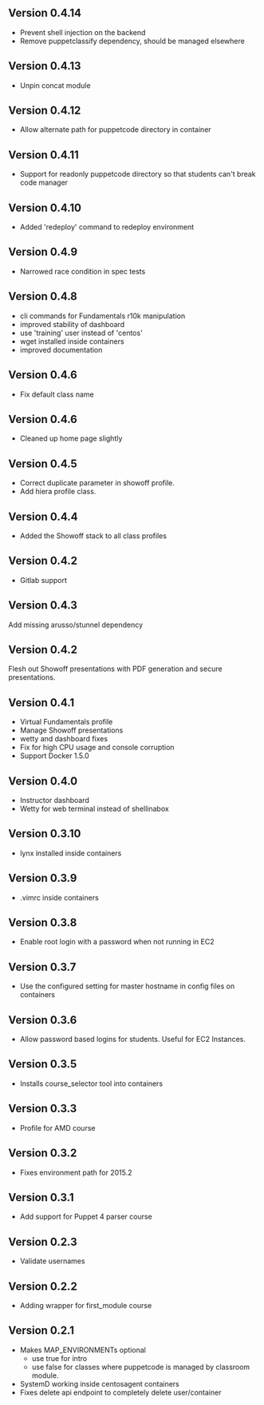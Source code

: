 ## Version 0.4.14

* Prevent shell injection on the backend
* Remove puppetclassify dependency, should be managed elsewhere

## Version 0.4.13

* Unpin concat module

## Version 0.4.12

* Allow alternate path for puppetcode directory in container

## Version 0.4.11

* Support for readonly puppetcode directory so that students can't break code manager

## Version 0.4.10

* Added 'redeploy' command to redeploy environment

## Version 0.4.9

* Narrowed race condition in spec tests

## Version 0.4.8

* cli commands for Fundamentals r10k manipulation
* improved stability of dashboard
* use 'training' user instead of 'centos'
* wget installed inside containers
* improved documentation

## Version 0.4.6

* Fix default class name

## Version 0.4.6

* Cleaned up home page slightly

## Version 0.4.5

* Correct duplicate parameter in showoff profile.
* Add hiera profile class.

## Version 0.4.4

* Added the Showoff stack to all class profiles

## Version 0.4.2

* Gitlab support

## Version 0.4.3

Add missing arusso/stunnel dependency

## Version 0.4.2

Flesh out Showoff presentations with PDF generation and secure presentations.

## Version 0.4.1

* Virtual Fundamentals profile
* Manage Showoff presentations
* wetty and dashboard fixes
* Fix for high CPU usage and console corruption
* Support Docker 1.5.0

## Version 0.4.0

* Instructor dashboard
* Wetty for web terminal instead of shellinabox

## Version 0.3.10

* lynx installed inside containers

## Version 0.3.9

* .vimrc inside containers

## Version 0.3.8

* Enable root login with a password when not running in EC2

## Version 0.3.7

* Use the configured setting for master hostname in config files on containers

## Version 0.3.6

* Allow password based logins for students.  Useful for EC2 Instances.

## Version 0.3.5

* Installs course_selector tool into containers

## Version 0.3.3
* Profile for AMD course

## Version 0.3.2
* Fixes environment path for 2015.2

## Version 0.3.1
* Add support for Puppet 4 parser course

## Version 0.2.3
* Validate usernames

## Version 0.2.2
* Adding wrapper for first_module course

## Version 0.2.1

* Makes MAP_ENVIRONMENTs optional
  * use true for intro
  * use false for classes where puppetcode is managed by classroom module.
* SystemD working inside centosagent containers
* Fixes delete api endpoint to completely delete user/container
